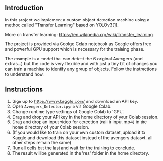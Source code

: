 ## Introduction

In this project we implement a custom object detection machine using a method called "Transfer Learning" based on YOLOv3([1]).

More on transfer learning: https://en.wikipedia.org/wiki/Transfer_learning

The project is provided via Goolge Colab notebook as Google offers free and powerful GPU support which is necessary for the training phase.

The example is a model that can detect the 6 original Avengers (and extras...) but the code is very flexible and with just a tiny bit of changes you can train a
machine to identify any group of objects. Follow the instructions to understand how. 

## Instructions

1. Sign up to https://www.kaggle.com/ and download an API key.
2. Open `Avengers_Detector.ipynb` via Google Colab.
3. Change runtime type settings of Google Colab to 'GPU'.
4. Drag and drop your API key in the home directory of your Colab session.
5. Drag and drop an input video for detection (call it input.mp4) in the home directory of your Colab session.
6. (If you would like to train on your own custom dataset, upload it to Kaggle and download this dataset instead of the avengers dataset. all other steps remain the same)
7. Run all cells but the last and wait for the training to conclude.
8. The result will be generated in the 'res' folder in the home directory.

[1]: https://pjreddie.com/darknet/yolo/
